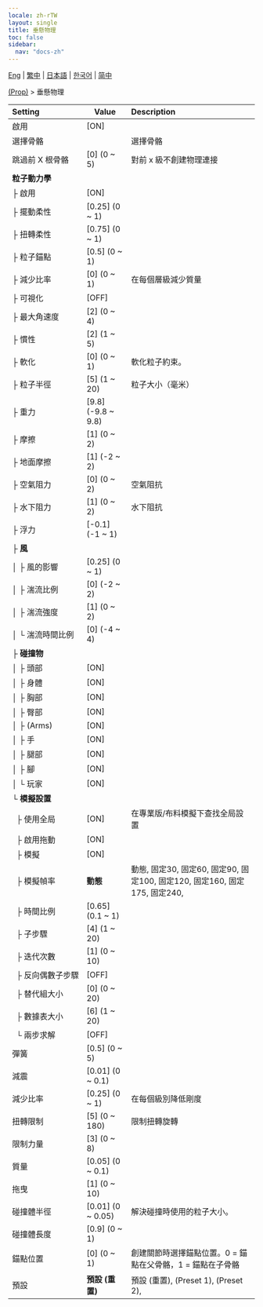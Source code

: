 ```yaml
---
locale: zh-rTW
layout: single
title: 垂懸物理
toc: false
sidebar:
  nav: "docs-zh"
---
```

[Eng](/dancexr/menu/2025.4/prop/cloth_physics) | [繁中](/tw/dancexr/menu/2025.4/prop/cloth_physics) | [日本語](/jp/dancexr/menu/2025.4/prop/cloth_physics) | [한국어](/kr/dancexr/menu/2025.4/prop/cloth_physics) | [简中](/zh/dancexr/menu/2025.4/prop/cloth_physics)

[(Prop)](../menu#(Prop)) > 垂懸物理



| Setting | Value | Description |
| :--- | --- | :--- |
|<nobr>啟用</nobr>| [ON] | 
|<nobr>選擇骨骼</nobr>|| 選擇骨骼
|<nobr>跳過前 X 根骨骼</nobr>| [0] (0 ~ 5) | 對前 x 級不創建物理連接
|<nobr><b>粒子動力學</b></nobr>| | 
|<nobr>├&nbsp;啟用</nobr>| [ON] | 
|<nobr>├&nbsp;擺動柔性</nobr>| [0.25] (0 ~ 1) | 
|<nobr>├&nbsp;扭轉柔性</nobr>| [0.75] (0 ~ 1) | 
|<nobr>├&nbsp;粒子錨點</nobr>| [0.5] (0 ~ 1) | 
|<nobr>├&nbsp;減少比率</nobr>| [0] (0 ~ 1) | 在每個層級減少質量
|<nobr>├&nbsp;可視化</nobr>| [OFF] | 
|<nobr>├&nbsp;最大角速度</nobr>| [2] (0 ~ 4) | 
|<nobr>├&nbsp;慣性</nobr>| [2] (1 ~ 5) | 
|<nobr>├&nbsp;軟化</nobr>| [0] (0 ~ 1) | 軟化粒子約束。
|<nobr>├&nbsp;粒子半徑</nobr>| [5] (1 ~ 20) | 粒子大小（毫米）
|<nobr>├&nbsp;重力</nobr>| [9.8] (-9.8 ~ 9.8) | 
|<nobr>├&nbsp;摩擦</nobr>| [1] (0 ~ 2) | 
|<nobr>├&nbsp;地面摩擦</nobr>| [1] (-2 ~ 2) | 
|<nobr>├&nbsp;空氣阻力</nobr>| [0] (0 ~ 2) | 空氣阻抗
|<nobr>├&nbsp;水下阻力</nobr>| [1] (0 ~ 2) | 水下阻抗
|<nobr>├&nbsp;浮力</nobr>| [-0.1] (-1 ~ 1) | 
|<nobr>├&nbsp;<b>風</b></nobr>| | 
|<nobr>│&nbsp;├&nbsp;風的影響</nobr>| [0.25] (0 ~ 1) | 
|<nobr>│&nbsp;├&nbsp;湍流比例</nobr>| [0] (-2 ~ 2) | 
|<nobr>│&nbsp;├&nbsp;湍流強度</nobr>| [1] (0 ~ 2) | 
|<nobr>│&nbsp;└&nbsp;湍流時間比例</nobr>| [0] (-4 ~ 4) | 
|<nobr>├&nbsp;<b>碰撞物</b></nobr>| | 
|<nobr>│&nbsp;├&nbsp;頭部</nobr>| [ON] | 
|<nobr>│&nbsp;├&nbsp;身體</nobr>| [ON] | 
|<nobr>│&nbsp;├&nbsp;胸部</nobr>| [ON] | 
|<nobr>│&nbsp;├&nbsp;臀部</nobr>| [ON] | 
|<nobr>│&nbsp;├&nbsp;(Arms)</nobr>| [ON] | 
|<nobr>│&nbsp;├&nbsp;手</nobr>| [ON] | 
|<nobr>│&nbsp;├&nbsp;腿部</nobr>| [ON] | 
|<nobr>│&nbsp;├&nbsp;腳</nobr>| [ON] | 
|<nobr>│&nbsp;└&nbsp;玩家</nobr>| [ON] | 
|<nobr>└&nbsp;<b>模擬設置</b></nobr>| | 
|<nobr>&nbsp;&nbsp;├&nbsp;使用全局</nobr>| [ON] | 在專業版/布料模擬下查找全局設置
|<nobr>&nbsp;&nbsp;├&nbsp;啟用拖動</nobr>| [ON] | 
|<nobr>&nbsp;&nbsp;├&nbsp;模擬</nobr>| [ON] | 
|<nobr>&nbsp;&nbsp;├&nbsp;模擬幀率</nobr>| **動態** | 動態, 固定30, 固定60, 固定90, 固定100, 固定120, 固定160, 固定175, 固定240,  |
|<nobr>&nbsp;&nbsp;├&nbsp;時間比例</nobr>| [0.65] (0.1 ~ 1) | 
|<nobr>&nbsp;&nbsp;├&nbsp;子步驟</nobr>| [4] (1 ~ 20) | 
|<nobr>&nbsp;&nbsp;├&nbsp;迭代次數</nobr>| [1] (0 ~ 10) | 
|<nobr>&nbsp;&nbsp;├&nbsp;反向偶數子步驟</nobr>| [OFF] | 
|<nobr>&nbsp;&nbsp;├&nbsp;替代組大小</nobr>| [0] (0 ~ 20) | 
|<nobr>&nbsp;&nbsp;├&nbsp;數據表大小</nobr>| [6] (1 ~ 20) | 
|<nobr>&nbsp;&nbsp;└&nbsp;兩步求解</nobr>| [OFF] | 
|<nobr>彈簧</nobr>| [0.5] (0 ~ 5) | 
|<nobr>減震</nobr>| [0.01] (0 ~ 0.1) | 
|<nobr>減少比率</nobr>| [0.25] (0 ~ 1) | 在每個級別降低剛度
|<nobr>扭轉限制</nobr>| [5] (0 ~ 180) | 限制扭轉旋轉
|<nobr>限制力量</nobr>| [3] (0 ~ 8) | 
|<nobr>質量</nobr>| [0.05] (0 ~ 0.1) | 
|<nobr>拖曳</nobr>| [1] (0 ~ 10) | 
|<nobr>碰撞體半徑</nobr>| [0.01] (0 ~ 0.05) | 解決碰撞時使用的粒子大小。
|<nobr>碰撞體長度</nobr>| [0.9] (0 ~ 1) | 
|<nobr>錨點位置</nobr>| [0] (0 ~ 1) | 創建關節時選擇錨點位置。0 = 錨點在父骨骼，1 = 錨點在子骨骼
|<nobr>預設</nobr>| **預設 (重置)** | 預設 (重置), (Preset 1), (Preset 2),  |

